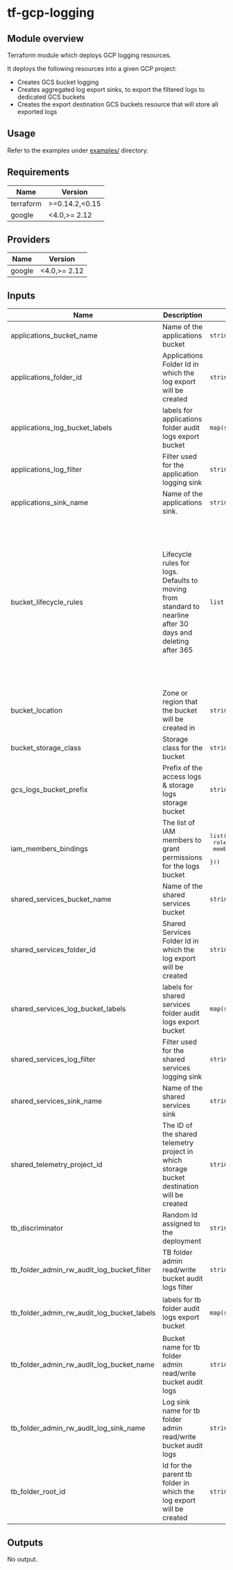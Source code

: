 # tf-gcp-logging

## Module overview

Terraform module which deploys GCP logging resources.

It deploys the following resources into a given GCP project:

- Creates GCS bucket logging
- Creates aggregated log export sinks, to export the filtered logs to dedicated GCS buckets
- Creates the export destination GCS buckets resource that will store all exported logs


## Usage

Refer to the examples under [examples/](examples) directory.

## Requirements

| Name | Version |
|------|---------|
| terraform | >=0.14.2,<0.15 |
| google | <4.0,>= 2.12 |

## Providers

| Name | Version |
|------|---------|
| google | <4.0,>= 2.12 |

## Inputs

| Name | Description | Type | Default | Required |
|------|-------------|------|---------|:--------:|
| applications\_bucket\_name | Name of the applications bucket | `string` | `"applications-folder-logs"` | no |
| applications\_folder\_id | Applications Folder Id in which the log export will be created | `string` | n/a | yes |
| applications\_log\_bucket\_labels | labels for applications folder audit logs export bucket | `map(string)` | <pre>{<br>  "function": "bucket-to-store-applications-folder-audit-logs"<br>}</pre> | no |
| applications\_log\_filter | Filter used for the application logging sink | `string` | `"logName:(-\"/logs/cloudaudit.googleapis.com%2Factivity\" AND -\"/logs/cloudaudit.googleapis.com%2Fdata_access\" AND -\"/logs/cloudaudit.googleapis.com%2Fsystem_event\")"` | no |
| applications\_sink\_name | Name of the applications sink. | `string` | `"applications_sink"` | no |
| bucket\_lifecycle\_rules | Lifecycle rules for logs. Defaults to moving from standard to nearline after 30 days and deleting after 365 | `list` | <pre>[<br>  {<br>    "action": {<br>      "storage_class": "NEARLINE",<br>      "type": "SetStorageClass"<br>    },<br>    "condition": {<br>      "age": "30"<br>    }<br>  },<br>  {<br>    "action": {<br>      "storage_class": null,<br>      "type": "Delete"<br>    },<br>    "condition": {<br>      "age": "365"<br>    }<br>  }<br>]</pre> | no |
| bucket\_location | Zone or region that the bucket will be created in | `string` | `"europe-west2"` | no |
| bucket\_storage\_class | Storage class for the bucket | `string` | `"REGIONAL"` | no |
| gcs\_logs\_bucket\_prefix | Prefix of the access logs & storage logs storage bucket | `string` | `"tb-bucket-access-storage-logs"` | no |
| iam\_members\_bindings | The list of IAM members to grant permissions for the logs bucket | <pre>list(object({<br>    role   = string,<br>    member = string<br>  }))</pre> | <pre>[<br>  {<br>    "member": "group:cloud-storage-analytics@google.com",<br>    "role": "roles/storage.legacyBucketWriter"<br>  }<br>]</pre> | no |
| shared\_services\_bucket\_name | Name of the shared services bucket | `string` | `"shared-services-folder-logs"` | no |
| shared\_services\_folder\_id | Shared Services Folder Id in which the log export will be created | `string` | n/a | yes |
| shared\_services\_log\_bucket\_labels | labels for shared services folder audit logs export bucket | `map(string)` | <pre>{<br>  "function": "bucket-to-store-shared-services-folder-audit-logs"<br>}</pre> | no |
| shared\_services\_log\_filter | Filter used for the shared services logging sink | `string` | `"logName:(-\"/logs/cloudaudit.googleapis.com%2Factivity\" AND -\"/logs/cloudaudit.googleapis.com%2Fdata_access\" AND -\"/logs/cloudaudit.googleapis.com%2Fsystem_event\")"` | no |
| shared\_services\_sink\_name | Name of the shared services sink | `string` | `"shared-services-sink"` | no |
| shared\_telemetry\_project\_id | The ID of the shared telemetry project in which storage bucket destination will be created | `string` | n/a | yes |
| tb\_discriminator | Random Id assigned to the deployment | `string` | n/a | yes |
| tb\_folder\_admin\_rw\_audit\_log\_bucket\_filter | TB folder admin read/write bucket audit logs filter | `string` | `"logName:(/logs/cloudaudit.googleapis.com%2Factivity OR /logs/cloudaudit.googleapis.com%2Fsystem_event)"` | no |
| tb\_folder\_admin\_rw\_audit\_log\_bucket\_labels | labels for tb folder audit logs export bucket | `map(string)` | <pre>{<br>  "function": "bucket-to-store-root-folder-audit-logs"<br>}</pre> | no |
| tb\_folder\_admin\_rw\_audit\_log\_bucket\_name | Bucket name for tb folder admin read/write bucket audit logs | `string` | `"tb-folder-admin-rw-audit-logs"` | no |
| tb\_folder\_admin\_rw\_audit\_log\_sink\_name | Log sink name for tb folder admin read/write bucket audit logs | `string` | `"tb-folder-admin-rw-audit-log-sink"` | no |
| tb\_folder\_root\_id | Id for the parent tb folder in which the log export will be created | `string` | n/a | yes |

## Outputs

No output.

